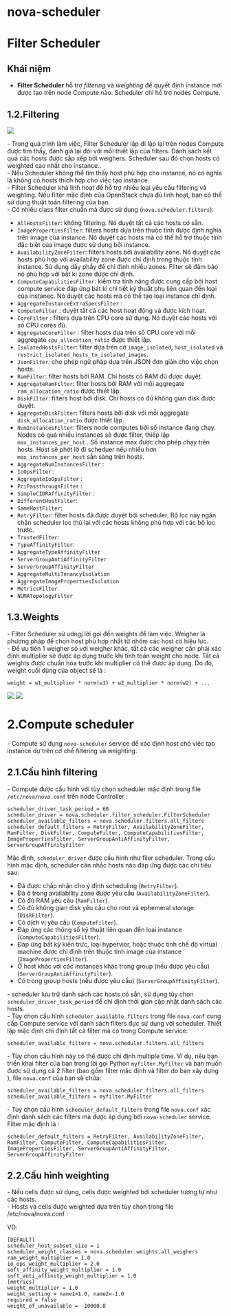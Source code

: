 # nova-scheduler


# Filter Scheduler

## Khái niệm
- **Filter Scheduler** hỗ trợ *filtering* và *weighting* để quyết định instance mới được tạo trên node Compute nào. Scheduler chỉ hỗ trợ nodes Compute.  


## 1.2.Filtering
<img src="../images/nova-scheduler1.png" />

\- Trong quá trính làm việc, Filter Scheduler lặp đi lặp lại trên nodes Compute được tìm thấy, đánh giá lại đói với mỗi thiết lập của filters. Dánh sách kết quả các hosts được sắp xếp bởi weighers. Scheduler sau đó chọn hosts có weighted cao nhất cho instance..  
\- Nếu Scheduler không thể tìm thấy host phù hợp cho instance, nó có nghĩa là không có hosts thích hợp cho việc tạo instance.  
\- Filter Scheduler khá linh hoạt để hỗ trợ nhiều loại yêu cầu filtering và weighting. Nếu filter mặc định của OpenStack chưa đủ linh hoạt, bạn có thể sử dụng thuật toán filtering của bạn.  
\- Có nhiều class filter chuẩn mà được sử dụng (`nova.scheduler.filters`):  
- `AllHostsFilter`: không filtering. Nó duyệt tất cả các hosts có sẵn.  
- `ImagePropertiesFilter`: filters hosts dựa trên thuộc tính được định nghĩa trên image của instance. Nó duyệt các hosts mà có thể hỗ trợ thuộc tính đặc biệt của image được sử dụng bởi instance.  
- `AvailabilityZoneFilter`: filters hosts bởi availability zone. Nó duyệt các hosts phù hợp với availability zone được chỉ định trong thuộc tính instance. Sử dụng dấy phẩy để chỉ định nhiều zones. Filter sẽ đảm bảo nó phù hợp với bất kì zone được chỉ định.  
- `ComputeCapabilitiesFilter`: kiểm tra tính năng được cung cấp bởi host compute service đáp ứng bát kì chi tiết kỹ thuật phụ liên quan đến loại của instanec. Nó duyệt các hosts mà có thể tạo loại instance chỉ định.  
- `AggregateInstanceExtraSpecsFilter` :
- `ComputeFilter` : duyệt tất cả các host hoạt động và được kích hoạt.
- `CoreFilter` : filters dựa trên CPU core sử dụng. Nó duyệt các hosts với số CPU cores đủ.
- `AggregateCoreFilter` : filter hosts dựa trên số CPU core với mỗi aggregate `cpu_allocation_ratio` được thiết lập.
- `IsolatedHostsFilter`: filter dựa trên cờ `image_isolated`, `host_isolated` và `restrict_isolated_hosts_to_isolated_images`.
- `JsonFilter`: cho phép ngữ pháp dựa trên JSON đơn giản cho việc chọn hosts.
- `RamFilter`: filter hosts bởi RAM. Chỉ hosts có RAM đủ được duyệt.
- `AggregateRamFilter`: filter hosts bởi RAM với mỗi aggregate `ram_allocation_ratio` được thiết lập.
- `DiskFilter`: filters host bởi disk. Chỉ hosts có đủ không gian disk được duyệt. 
- `AggregateDiskFilter`: filters hosts bởi disk với mỗi aggregate `disk_allocation_ratio` được thiết lập.
- `NumInstancesFilter`: filters node computes bởi số instance đang chạy. Nodes có quá nhiều instances sẽ được filter, thiếp lập `max_instances_per_host` . Số instance max được cho phép chạy trên hosts. Host sẽ phớt lờ đi scheduer nếu nhiều hơn `max_instances_per_host` sẵn sàng trên hosts. 
- `AggregateNumInstancesFilter` :
- `IoOpsFilter` :
- `AggregateIoOpsFilter` :
- `PciPassthroughFilter` :
- `SimpleCIDRAffinityFilter` :
- `DifferentHostFilter`:
- `SameHostFilter`:
- `RetryFilter`: filter hosts đã được duyệt bởi scheduler. Bộ lọc này ngăn chặn scheduler lọc thử lại với các hosts không phù hợp với các bộ lọc trước.
- `TrustedFilter`:
- `TypeAffinityFilter`: 
- `AggregateTypeAffinityFilter` 
- `ServerGroupAntiAffinityFilter` 
- `ServerGroupAffinityFilter` 
- `AggregateMultiTenancyIsolation` 
- `AggregateImagePropertiesIsolation` 
- `MetricsFilter` 
- `NUMATopologyFilter`

<a name="1.3"></a>
## 1.3.Weights
\- Filter Scheduler sử udngj lời gọi đến weights để làm việc. Weigher là phương pháp để chọn host phù hợp nhất từ nhóm các host có hiệu lực.  
\- Để ưu tiên 1 weigher só với weigher khác, tất cả các weigher cần phải xác định multiplier sẽ được áp dụng trước khi tính toán weight cho node. Tất cả weights được chuẩn hóa trước khi multiplier có thể được áp dụng. Do đó, weight cuối dùng của object sẽ là :  
```
weight = w1_multiplier * norm(w1) + w2_multiplier * norm(w2) + ...
```

<img src="../images/nova-scheduler2.png" />

<img src="../images/nova-scheduler3.png" />

<a name="2"></a>
# 2.Compute scheduler
\- Compute sử dụng `nova-scheduler` service để xác định host chó việc tạo instance dự trên cơ chế filtering và weighting.  

<a name="2.2"></a>
## 2.1.Cấu hình filtering
\- Compute được cấu hình với tùy chọn scheduler mặc định trong file `/etc/nova/nova.conf` trên node Controller :  
```
scheduler_driver_task_period = 60
scheduler_driver = nova.scheduler.filter_scheduler.FilterScheduler
scheduler_available_filters = nova.scheduler.filters.all_filters
scheduler_default_filters = RetryFilter, AvailabilityZoneFilter, RamFilter, DiskFilter, ComputeFilter, ComputeCapabilitiesFilter, ImagePropertiesFilter, ServerGroupAntiAffinityFilter, ServerGroupAffinityFilter
``` 

Mặc định, `scheduler_driver` được cấu hình như filer scheduler. Trong cấu hình mặc định, scheduler cân nhắc hosts nào đáp ứng được các chỉ tiêu sau:  
- Đã được chấp nhận cho ý định scheduling (`RetryFilter`).
- Đã ở trong availability zone được yêu cầu (`AvailabilityZoneFilter`).
- Có đủ RAM yêu cầu (`RamFilter`).
- Có đủ không gian disk yêu cầu cho root và ephemeral storage (`DiskFilter`).
- Có dịch vị yêu cầu (`ComputeFilter`).
- Đáp ứng các thông số kỹ thuật liên quan đến loại instance (`ComputeCapabilitiesFilter`).
- Đáp ứng bất kỳ kiến trức, loại hypervior, hoặc thuộc tính chế độ virtual machine được chỉ định trên thuộc tính image của instance (`ImagePropertiesFilter`).
- Ở host khác với các instances khác trong group (nếu được yêu cầu) (`ServerGroupAntiAffinityFilter`).
- Có trong group hosts (nếu được yêu cầu) (`ServerGroupAffinityFilter`).

\- scheduler lưu trữ danh sách các hosts có sẵn, sử dụng tùy chọn `scheduler_driver_task_period` để chỉ định thời gian cập nhật danh sách các hosts.  
\- Tùy chọn cấu hình `scheduler_available_filters` trong file `nova.conf` cung cấp Compute service với danh sách filters đực sử dụng vởi scheduler. Thiết lập mặc định chỉ định tất cả filter mà có trong Compute service:  
```
scheduler_available_filters = nova.scheduler.filters.all_filters
```

\- Tùy chọn cấu hình này có thể được chỉ định multiple time. Ví dụ, nếu bạn triển khai filter của bạn trong lời gọi Python `myfilter.MyFilter` và bạn muốn được sử dụng cả 2 filter (bao gồm filter mặc định và filter do bạn xây dựng ), file `nova.conf` của bạn sẽ chứa:  
```
scheduler_available_filters = nova.scheduler.filters.all_filters
scheduler_available_filters = myfilter.MyFilter
```

\- Tùy chọn cấu hình `scheduler_default_filters` trong file `nova.conf` xác định danh sách các filters mà được áp dụng bởi `nova-scheduler` service. Filter mặc định là :  
```
scheduler_default_filters = RetryFilter, AvailabilityZoneFilter, RamFilter, ComputeFilter, ComputeCapabilitiesFilter, ImagePropertiesFilter, ServerGroupAntiAffinityFilter, ServerGroupAffinityFilter
```

<a name="2.2"></a>
## 2.2.Cấu hình weighting
\- Nếu cells được sử dụng, cells được weighted bởi scheduler tương tự như các hosts.  
\- Hosts và cells được weighted dựa trên tùy chọn trong file /etc/nova/nova.conf :  

VD:  
```
[DEFAULT]
scheduler_host_subset_size = 1
scheduler_weight_classes = nova.scheduler.weights.all_weighers
ram_weight_multiplier = 1.0
io_ops_weight_multiplier = 2.0
soft_affinity_weight_multiplier = 1.0
soft_anti_affinity_weight_multiplier = 1.0
[metrics]
weight_multiplier = 1.0
weight_setting = name1=1.0, name2=-1.0
required = false
weight_of_unavailable = -10000.0
```













